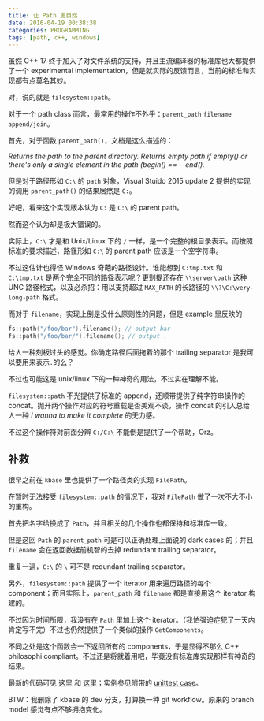```yaml
---
title: 让 Path 更自然
date: 2016-04-19 00:38:38
categories: PROGRAMMING
tags: [path, c++, windows]
---
```

虽然 C++ 17 终于加入了对文件系统的支持，并且主流编译器的标准库也大都提供了一个 experimental implementation，但是就实际的反馈而言，当前的标准和实现都有点莫名其妙。

对，说的就是 `filesystem::path`。

对于一个 path class 而言，最常用的操作不外乎：`parent_path` `filename` `append/join`。

首先，对于函数 `parent_path()`，文档是这么描述的：


*Returns the path to the parent directory.
Returns empty path if empty() or there's only a single element in the path (begin() == --end().*

但是对于路径形如 `C:\` 的 `path` 对象，Visual Stuido 2015 update 2 提供的实现的调用 `parent_path()` 的结果居然是 `C:`。

好吧，看来这个实现版本认为 `C:` 是 `C:\` 的 parent path。

然而这个认为却是极大错误的。

实际上，`C:\` 才是和 Unix/Linux 下的 `/` 一样，是一个完整的根目录表示。而按照标准的要求描述，路径形如 `C:\` 的 parent path 应该是一个空字符串。

不过这估计也得怪 Windows 奇葩的路径设计。谁能想到 `C:tmp.txt` 和 `C:\tmp.txt` 是两个完全不同的路径表示呢？更别提还存在 `\\server\path` 这种 UNC 路径格式，以及必杀招：用以支持超过 `MAX_PATH` 的长路径的 `\\?\C:\very-long-path` 格式。

而对于 `filename`，实现上倒是没什么原则性的问题，但是 example 里反映的

```c++
fs::path("/foo/bar").filename(); // output bar
fs::path("/foo/bar/").filename(); // output .
```

给人一种刻板过头的感觉。你确定路径后面拖着的那个 trailing separator 是我可以要用来表示`.`的么？

不过也可能这是 unix/linux 下的一种神奇的用法，不过实在理解不能。

`filesystem::path` 不光提供了标准的 append，还顺带提供了纯字符串操作的 concat。抛开两个操作对应的符号重载是否美观不谈，操作 concat 的引入总给人一种 *I wanna to make it complete* 的无力感。

不过这个操作符对前面分辨 `C:/C:\` 不能倒是提供了一个帮助，Orz。

## 补救

很早之前在 `kbase` 里也提供了一个路径类的实现 `FilePath`。

在暂时无法接受 `filesystem::path` 的情况下，我对 `FilePath` 做了一次不大不小的重构。

首先把名字给换成了 `Path`，并且相关的几个操作也都保持和标准库一致。

但是这回 `Path` 的 `parent_path` 可是可以正确处理上面说的 dark cases 的；并且 `filename` 会在返回数据前机智的去掉 redundant trailing separator。

重复一遍，`C:\` 的 `\` 可不是 redundant trailing separator。

另外，`filesystem::path` 提供了一个 iterator 用来遍历路径的每个 component；而且实际上，`parent_path` 和 `filename` 都是直接用这个 iterator 构建的。

不过因为时间所限，我没有在 `Path` 里加上这个 iterator。（我怕强迫症犯了一天内肯定写不完）不过也仍然提供了一个类似的操作 `GetComponents`。

不同之处是这个函数会一下返回所有的 components，于是显得不那么 C++ philosophi compliant。不过还是将就着用吧，毕竟没有标准库实现那样有神奇的结果。

最新的代码可见 [这里](https://github.com/kingsamchen/KBase/blob/master/kbase/path.h) 和 [这里](https://github.com/kingsamchen/KBase/blob/master/kbase/path.cpp)；实例参见附带的 [unittest case](https://github.com/kingsamchen/KBase/blob/master/KBase_Test/samples/path_unittest.cpp)。

BTW：我删除了 kbase 的 dev 分支，打算换一种 git workflow。原来的 branch model 感觉有点不够拥抱变化。